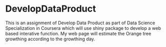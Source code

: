 # DevelopDataProduct

This is an assignment of Develop Data Product as part of Data Science Specialization in Coursera which will use shiny package to develop a web based interative function. My web page will estimate the Orange tree growthing according to the growthing day.
